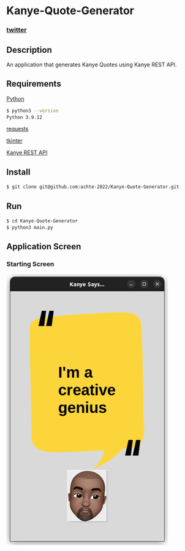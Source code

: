 # Kanye-Quote-Generator

### [twitter](https://twitter.com/achte_te)

## Description
An application that generates Kanye Quotes using Kanye REST API.  
## Requirements

[Python](https://www.python.org/)

```sh
$ python3 --version
Python 3.9.12
```

[requests](https://pypi.org/project/requests/)

[tkinter](https://docs.python.org/3/library/tkinter.html)

[Kanye REST API](https://kanye.rest/)

## Install

```sh
$ git clone git@github.com:achte-2022/Kanye-Quote-Generator.git
```

## Run

```sh
$ cd Kanye-Quote-Generator
$ python3 main.py
```

## Application Screen

### Starting Screen
![](images/start.png)
